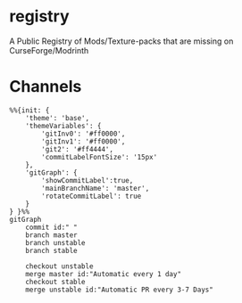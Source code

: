 # registry
A Public Registry of Mods/Texture-packs that are missing on CurseForge/Modrinth


# Channels

```mermaid
%%{init: {
    'theme': 'base',
    'themeVariables': {
        'gitInv0': '#ff0000',
        'gitInv1': '#ff0000',
        'git2': '#ff4444',
        'commitLabelFontSize': '15px'
    },
    'gitGraph': {
        'showCommitLabel':true,
        'mainBranchName': 'master',
        'rotateCommitLabel': true
    }
} }%%
gitGraph
    commit id:" "
    branch master
    branch unstable
    branch stable

    checkout unstable
    merge master id:"Automatic every 1 day"
    checkout stable 
    merge unstable id:"Automatic PR every 3-7 Days"
```
